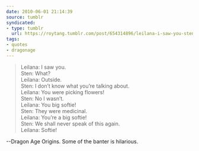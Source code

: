 ```yaml
---
date: 2010-06-01 21:14:39
source: tumblr
syndicated:
- type: tumblr
  url: https://roytang.tumblr.com/post/654314896/leilana-i-saw-you-sten-what-leilana
tags:
- quotes
- dragonage
---
```


<blockquote>Leilana: I saw you.<br/>
Sten: What?<br/>
Leilana: Outside.<br/>
Sten: I don&rsquo;t know what you&rsquo;re talking about.<br/>
Leilana: You were picking flowers!<br/>
Sten: No I wasn&rsquo;t.<br/>
Leilana: You big softie!<br/>
Sten: They were medicinal.<br/>
Leilana: You&rsquo;re a big softie!<br/>
Sten: We shall never speak of this again.<br/>
Leilana: Softie!</blockquote>

--Dragon Age Origins. Some of the banter is hilarious.